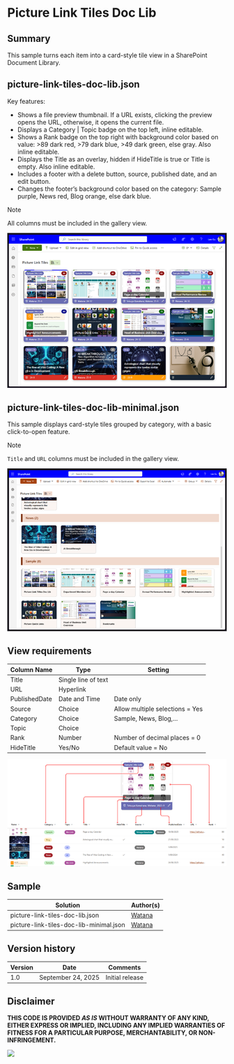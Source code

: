 # Picture Link Tiles Doc Lib

## Summary
This sample turns each item into a card-style tile view in a SharePoint Document Library.

## picture-link-tiles-doc-lib.json
Key features:
* Shows a file preview thumbnail. If a URL exists, clicking the preview opens the URL, otherwise, it opens the current file.
* Displays a Category | Topic badge on the top left, inline editable.
* Shows a Rank badge on the top right with background color based on value: >89 dark red, >79 dark blue, >49 dark green, else gray. Also inline editable.
* Displays the Title as an overlay, hidden if HideTitle is true or Title is empty. Also inline editable.
* Includes a footer with a delete button, source, published date, and an edit button.
* Changes the footer’s background color based on the category: Sample purple, News red, Blog orange, else dark blue.
> [!NOTE]
> All columns must be included in the gallery view.

![sample screenshot](./assets/screenshot.png)

## picture-link-tiles-doc-lib-minimal.json
This sample displays card-style tiles grouped by category, with a basic click-to-open feature.

> [!NOTE]
> `Title` and `URL` columns must be included in the gallery view.

![sample screenshot](./assets/minimal.png)

## View requirements
Column Name         | Type                   | Setting
--------------------|------------------------|-
Title               | Single line of text    |
URL                 | Hyperlink              |
PublishedDate       | Date and Time          | Date only
Source              | Choice                 | Allow multiple selections = Yes
Category            | Choice                 | Sample, News, Blog,...
Topic               | Choice                 |
Rank                | Number                 | Number of decimal places = 0
HideTitle           | Yes/No                 | Default value = No

![field mapping screenshot](./assets/field-mapping.png)


## Sample
Solution|Author(s)
--------|-
picture-link-tiles-doc-lib.json         | [Watana](https://github.com/watana2)
picture-link-tiles-doc-lib-minimal.json | [Watana](https://github.com/watana2)


## Version history
Version|Date|Comments
-------|----|-
1.0    | September 24, 2025 | Initial release


## Disclaimer
**THIS CODE IS PROVIDED *AS IS* WITHOUT WARRANTY OF ANY KIND, EITHER EXPRESS OR IMPLIED, INCLUDING ANY IMPLIED WARRANTIES OF FITNESS FOR A PARTICULAR PURPOSE, MERCHANTABILITY, OR NON-INFRINGEMENT.**

<img src="https://pnptelemetry.azurewebsites.net/list-formatting/view-samples/picture-link-tiles-doc-lib"/>
